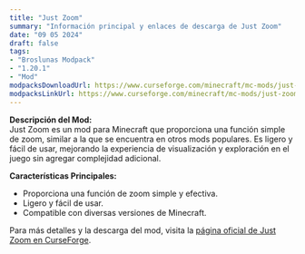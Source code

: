 ```yaml
---
title: "Just Zoom"
summary: "Información principal y enlaces de descarga de Just Zoom"
date: "09 05 2024"
draft: false
tags:
- "Broslunas Modpack"
- "1.20.1"
- "Mod"
modpacksDownloadUrl: https://www.curseforge.com/minecraft/mc-mods/just-zoom/files/all?page=1&pageSize=20&version=1.20.1&gameVersionTypeId=1
modpacksLinkUrl: https://www.curseforge.com/minecraft/mc-mods/just-zoom
---
```


**Descripción del Mod:**  
Just Zoom es un mod para Minecraft que proporciona una función simple de zoom, similar a la que se encuentra en otros mods populares. Es ligero y fácil de usar, mejorando la experiencia de visualización y exploración en el juego sin agregar complejidad adicional.

**Características Principales:**
- Proporciona una función de zoom simple y efectiva.
- Ligero y fácil de usar.
- Compatible con diversas versiones de Minecraft.

Para más detalles y la descarga del mod, visita la [página oficial de Just Zoom en CurseForge](https://www.curseforge.com/minecraft/mc-mods/just-zoom).
